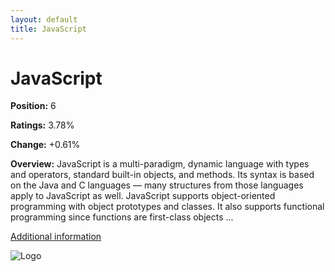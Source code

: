 ```yaml
---
layout: default
title: JavaScript
---
```


# JavaScript

**Position:** 6

**Ratings:** 3.78%

**Change:** +0.61%

**Overview:** JavaScript is a multi-paradigm, dynamic language with types and operators, standard built-in objects, and methods. Its syntax is based on the Java and C languages — many structures from those languages apply to JavaScript as well. JavaScript supports object-oriented programming with object prototypes and classes. It also supports functional programming since functions are first-class objects ...

[Additional information](https://developer.mozilla.org/en-US/docs/Web/JavaScript/Language_overview)

![Logo](https://www.kindpng.com/picc/m/171-1718046_javascript-programming-language-logo-hd-png-download.png)
